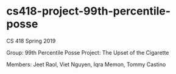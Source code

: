 # cs418-project-99th-percentile-posse

CS 418 Spring 2019

Group: 99th Percentile Posse
Project: The Upset of the Cigarette

Members: 
Jeet Raol, Viet Nguyen, Iqra Memon, Tommy Castino


